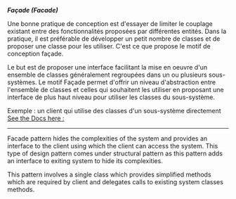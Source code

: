 **_Façade (Facade)_**

Une bonne pratique de conception est d'essayer de limiter le couplage existant entre des fonctionnalités proposées par
différentes entités. Dans la pratique, il est préférable de développer un petit nombre de classes et de proposer une classe
pour les utiliser. C'est ce que propose le motif de conception façade.

Le but est de proposer une interface facilitant la mise en oeuvre d'un ensemble de classes généralement regroupées dans
un ou plusieurs sous-systèmes. Le motif Façade permet d'offrir un niveau d'abstraction entre l'ensemble de classes et
celles qui souhaitent les utiliser en proposant une interface de plus haut niveau pour utiliser les classes du sous-système.

Exemple : un client qui utilise des classes d'un sous-système directement
[See the Docs here :](https://www.jmdoudoux.fr/java/dej/chap-design-patterns.htm)
 
-----------------------------------------------------------

Facade pattern hides the complexities of the system and provides an interface to the client using
which the client can access the system. This type of design pattern comes under structural pattern
as this pattern adds an interface to exiting system to hide its complexities.

This pattern involves a single class which provides simplified methods which are required by client
and delegates calls to existing system classes methods.
